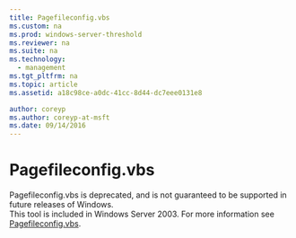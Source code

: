 ```yaml
---
title: Pagefileconfig.vbs
ms.custom: na
ms.prod: windows-server-threshold
ms.reviewer: na
ms.suite: na
ms.technology: 
  - management
ms.tgt_pltfrm: na
ms.topic: article
ms.assetid: a18c98ce-a0dc-41cc-8d44-dc7eee0131e8

author: coreyp
ms.author: coreyp-at-msft
ms.date: 09/14/2016
---
```

# Pagefileconfig.vbs
Pagefileconfig.vbs is deprecated, and is not guaranteed to be supported in future releases of Windows.  
This tool is included in Windows Server 2003. For more information see [Pagefileconfig.vbs](http://technet.microsoft.com/en-us/library/cc772827.aspx).  
